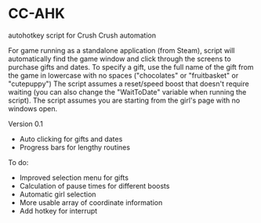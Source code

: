 # CC-AHK
autohotkey script for Crush Crush automation

For game running as a standalone application (from Steam), script will automatically find the game window and click through the screens to purchase gifts and dates.
To specify a gift, use the full name of the gift from the game in lowercase with no spaces ("chocolates" or "fruitbasket" or "cutepuppy")
The script assumes a reset/speed boost that doesn't require waiting (you can also change the "WaitToDate" variable when running the script).
The script assumes you are starting from the girl's page with no windows open.

Version 0.1
* Auto clicking for gifts and dates
* Progress bars for lengthy routines

To do:
*  Improved selection menu for gifts
*  Calculation of pause times for different boosts
*  Automatic girl selection
*  More usable array of coordinate information
*  Add hotkey for interrupt

